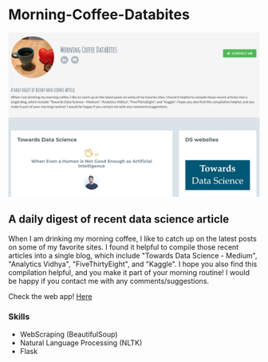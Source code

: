 # Morning-Coffee-Databites

<img src="screen_shot.png">

## A daily digest of recent data science article
When I am drinking my morning coffee, I like to catch up on the latest posts on some of my favorite sites. I found it helpful to compile those recent articles into a single blog, which include "Towards Data Science - Medium", "Analytics Vidhya", "FiveThirtyEight", and "Kaggle". I hope you also find this compilation helpful, and you make it part of your morning routine! I would be happy if you contact me with any comments/suggestions.

Check the web app! [Here](http://morning-coffee.herokuapp.com/)

### Skills
- WebScraping (BeautifulSoup)
- Natural Language Processing (NLTK)
- Flask
